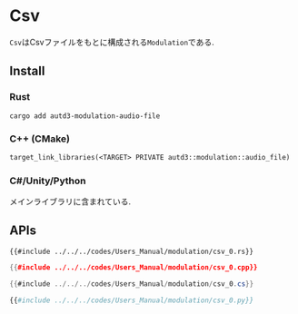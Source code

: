 # Csv

`Csv`はCsvファイルをもとに構成される`Modulation`である.

## Install

### Rust

```shell
cargo add autd3-modulation-audio-file
```

### C++ (CMake)

```ignore,filename=CMakeLists.txt
target_link_libraries(<TARGET> PRIVATE autd3::modulation::audio_file)
```

### C#/Unity/Python

メインライブラリに含まれている.

## APIs

```rust,edition2021
{{#include ../../../codes/Users_Manual/modulation/csv_0.rs}}
```

```cpp
{{#include ../../../codes/Users_Manual/modulation/csv_0.cpp}}
```

```cs
{{#include ../../../codes/Users_Manual/modulation/csv_0.cs}}
```

```python
{{#include ../../../codes/Users_Manual/modulation/csv_0.py}}
```
